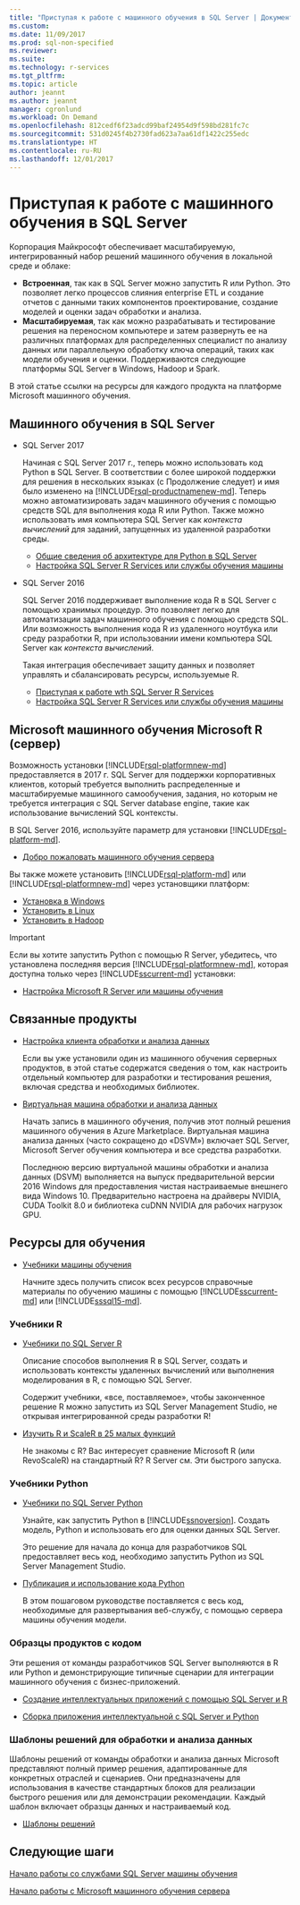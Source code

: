 ```yaml
---
title: "Приступая к работе с машинного обучения в SQL Server | Документы Microsoft"
ms.custom: 
ms.date: 11/09/2017
ms.prod: sql-non-specified
ms.reviewer: 
ms.suite: 
ms.technology: r-services
ms.tgt_pltfrm: 
ms.topic: article
author: jeannt
ms.author: jeannt
manager: cgronlund
ms.workload: On Demand
ms.openlocfilehash: 812cedf6f23adcd99baf24954d9f598bd281fc7c
ms.sourcegitcommit: 531d0245f4b2730fad623a7aa61df1422c255edc
ms.translationtype: HT
ms.contentlocale: ru-RU
ms.lasthandoff: 12/01/2017
---
```

# <a name="getting-started-with-machine-learning-in-sql-server"></a>Приступая к работе с машинного обучения в SQL Server

Корпорация Майкрософт обеспечивает масштабируемую, интегрированный набор решений машинного обучения в локальной среде и облаке:

+ **Встроенная**, так как в SQL Server можно запустить R или Python. Это позволяет легко процессов слияния enterprise ETL и создание отчетов с данными таких компонентов проектирование, создание моделей и оценки задач обработки и анализа.
+ **Масштабируемая**, так как можно разрабатывать и тестирование решения на переносном компьютере и затем развернуть ее на различных платформах для распределенных специалист по анализу данных или параллельную обработку ключа операций, таких как модели обучения и оценки. Поддерживаются следующие платформы SQL Server в Windows, Hadoop и Spark.

В этой статье ссылки на ресурсы для каждого продукта на платформе Microsoft машинного обучения.

## <a name="machine-learning-in-sql-server"></a>Машинного обучения в SQL Server

+ SQL Server 2017

  Начиная с SQL Server 2017 г., теперь можно использовать код Python в SQL Server. В соответствии с более широкой поддержки для решения в нескольких языках (с Продолжение следует) и имя было изменено на [!INCLUDE[rsql-productnamenew-md](../includes/rsql-productnamenew-md.md)]. Теперь можно автоматизировать задач машинного обучения с помощью средств SQL для выполнения кода R или Python. Также можно использовать имя компьютера SQL Server как _контекста вычислений_ для заданий, запущенных из удаленной разработки среды.

    + [Общие сведения об архитектуре для Python в SQL Server](/python/architecture-overview-sql-server-python.md)
    + [Настройка SQL Server R Services или службы обучения машины](../advanced-analytics/r/set-up-sql-server-r-services-in-database.md)

+ SQL Server 2016

  SQL Server 2016 поддерживает выполнение кода R в SQL Server с помощью хранимых процедур. Это позволяет легко для автоматизации задач машинного обучения с помощью средств SQL. Или возможность выполнения кода R из удаленного ноутбука или среду разработки R, при использовании имени компьютера SQL Server как _контекста вычислений_.

  Такая интеграция обеспечивает защиту данных и позволяет управлять и сбалансировать ресурсы, используемые R.

    + [Приступая к работе wth SQL Server R Services](r/getting-started-with-sql-server-r-services.md)
    + [Настройка SQL Server R Services или службы обучения машины](../advanced-analytics/r/set-up-sql-server-r-services-in-database.md)

## <a name="microsoft-machine-learning-server-microsoft-r-server"></a>Microsoft машинного обучения Microsoft R (сервер)

Возможность установки [!INCLUDE[rsql-platformnew-md](../includes/rsql-platformnew-md.md)] предоставляется в 2017 г. SQL Server для поддержки корпоративных клиентов, который требуется выполнить распределенные и масштабируемые машинного самообучения, задания, но которым не требуется интеграция с SQL Server database engine, такие как использование вычислений SQL контексты.

В SQL Server 2016, используйте параметр для установки [!INCLUDE[rsql-platform-md](../includes/rsql-platformnew-md.md)].
  
  + [Добро пожаловать машинного обучения сервера](https://docs.microsoft.com/machine-learning-server/what-is-machine-learning-server)
  
Вы также можете установить [!INCLUDE[rsql-platform-md](../includes/rsql-platform-md.md)] или [!INCLUDE[rsql-platformnew-md](../includes/rsql-platformnew-md.md)] через установщики платформ:

  + [Установка в Windows](https://docs.microsoft.com/machine-learning-server/install/machine-learning-server-windows-install)
  + [Установить в Linux](https://docs.microsoft.com/machine-learning-server/install/machine-learning-server-linux-install)
  + [Установить в Hadoop](https://docs.microsoft.com/machine-learning-server/install/machine-learning-server-hadoop-install)

> [!IMPORTANT]
> Если вы хотите запустить Python с помощью R Server, убедитесь, что установлена последняя версия [!INCLUDE[rsql-platformnew-md](../includes/rsql-platformnew-md.md)], которая доступна только через [!INCLUDE[sscurrent-md](../includes/sscurrent-md.md)] установки:
> 
>    + [Настройка Microsoft R Server или машины обучения](../advanced-analytics/r/create-a-standalone-r-server.md)

## <a name="related-products"></a>Связанные продукты

+ [Настройка клиента обработки и анализа данных](../advanced-analytics/r/set-up-a-data-science-client.md)

  Если вы уже установили один из машинного обучения серверных продуктов, в этой статье содержатся сведения о том, как настроить отдельный компьютер для разработки и тестирования решения, включая средства и необходимых библиотек.

+ [Виртуальная машина обработки и анализа данных](../advanced-analytics/r/provision-the-r-server-only-sql-server-2016-enterprise-vm-on-azure.md)

  Начать запись в машинного обучения, получив этот полный решения машинного обучения в Azure Marketplace. Виртуальная машина анализа данных (часто сокращено до «DSVM») включает SQL Server, Microsoft Server обучения компьютера и все средства разработки.
  
  Последнюю версию виртуальной машины обработки и анализа данных (DSVM) выполняется на выпуск предварительной версии 2016 Windows для предоставления чистая настраиваемые внешнего вида Windows 10. Предварительно настроена на драйверы NVIDIA, CUDA Toolkit 8.0 и библиотека cuDNN NVIDIA для рабочих нагрузок GPU.

## <a name="resources-for-learning"></a>Ресурсы для обучения

+ [Учебники машины обучения](../advanced-analytics/tutorials/machine-learning-services-tutorials.md)

  Начните здесь получить список всех ресурсов справочные материалы по обучению машины с помощью [!INCLUDE[sscurrent-md](../includes/sscurrent-md.md)] или [!INCLUDE[sssql15-md](../includes/sssql15-md.md)].

### <a name="r-tutorials"></a>Учебники R

+ [Учебники по SQL Server R](../advanced-analytics/tutorials/sql-server-r-tutorials.md)

   Описание способов выполнения R в SQL Server, создать и использовать контексты удаленных вычислений или выполнения моделирования в R, с помощью SQL Server.
   
   Содержит учебники, «все, поставляемое», чтобы законченное решение R можно запустить из SQL Server Management Studio, не открывая интегрированной среды разработки R!

+ [Изучить R и ScaleR в 25 малых функций](https://docs.microsoft.com/r-server/r/tutorial-r-to-revoscaler)

   Не знакомы с R? Вас интересует сравнение Microsoft R (или RevoScaleR) на стандартный R? R Server см. Эти быстрого запуска.

### <a name="python-tutorials"></a>Учебники Python

+ [Учебники по SQL Server Python](../advanced-analytics/tutorials/sql-server-r-tutorials.md)

  Узнайте, как запустить Python в [!INCLUDE[ssnoversion](../includes/ssnoversion.md)]. Создать модель, Python и использовать его для оценки данных SQL Server.

   Это решение для начала до конца для разработчиков SQL предоставляет весь код, необходимо запустить Python из SQL Server Management Studio.

+ [Публикация и использование кода Python](../advanced-analytics/python/publish-consume-python-code.md)

  В этом пошаговом руководстве поставляется с весь код, необходимые для развертывания веб-службу, с помощью сервера машины обучения модели.

### <a name="product-samples-with-code"></a>Образцы продуктов с кодом

Эти решения от команды разработчиков SQL Server выполняются в R или Python и демонстрирующие типичные сценарии для интеграции машинного обучения с бизнес-приложений.

+ [Создание интеллектуальных приложений с помощью SQL Server и R](https://microsoft.github.io/sql-ml-tutorials/R/rentalprediction)

+ [Сборка приложения интеллектуальной с SQL Server и Python](https://microsoft.github.io/sql-ml-tutorials/python/rentalprediction/)

### <a name="data-science-solution-templates"></a>Шаблоны решений для обработки и анализа данных

Шаблоны решений от команды обработки и анализа данных Microsoft представляют полный пример решения, адаптированные для конкретных отраслей и сценариев. Они предназначены для использования в качестве стандартных блоков для реализации быстрого решения или для демонстрации рекомендации. Каждый шаблон включает образцы данных и настраиваемый код.

+ [Шаблоны решений](../advanced-analytics/tutorials/data-science-scenarios-and-solution-templates.md)

## <a name="next-steps"></a>Следующие шаги

[Начало работы со службами SQL Server машины обучения](../advanced-analytics/r/getting-started-with-sql-server-r-services.md)

[Начало работы с Microsoft машинного обучения сервера](../advanced-analytics/r/getting-started-with-microsoft-r-server-standalone.md)
